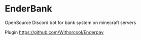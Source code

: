 # EnderBank
OpenSource Discord bot for bank system on minecraft servers

Plugin https://github.com/Withorcool/Enderpay

